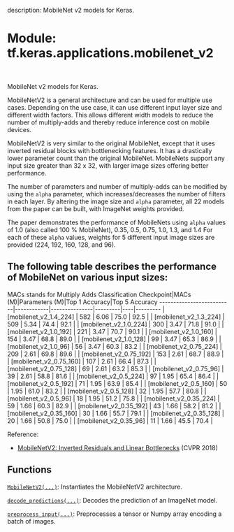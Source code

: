description: MobileNet v2 models for Keras.

<div itemscope itemtype="http://developers.google.com/ReferenceObject">
<meta itemprop="name" content="tf.keras.applications.mobilenet_v2" />
<meta itemprop="path" content="Stable" />
</div>

# Module: tf.keras.applications.mobilenet_v2

<!-- Insert buttons and diff -->

<table class="tfo-notebook-buttons tfo-api nocontent" align="left">

</table>



MobileNet v2 models for Keras.


MobileNetV2 is a general architecture and can be used for multiple use cases.
Depending on the use case, it can use different input layer size and
different width factors. This allows different width models to reduce
the number of multiply-adds and thereby
reduce inference cost on mobile devices.

MobileNetV2 is very similar to the original MobileNet,
except that it uses inverted residual blocks with
bottlenecking features. It has a drastically lower
parameter count than the original MobileNet.
MobileNets support any input size greater
than 32 x 32, with larger image sizes
offering better performance.

The number of parameters and number of multiply-adds
can be modified by using the `alpha` parameter,
which increases/decreases the number of filters in each layer.
By altering the image size and `alpha` parameter,
all 22 models from the paper can be built, with ImageNet weights provided.

The paper demonstrates the performance of MobileNets using `alpha` values of
1.0 (also called 100 % MobileNet), 0.35, 0.5, 0.75, 1.0, 1.3, and 1.4
For each of these `alpha` values, weights for 5 different input image sizes
are provided (224, 192, 160, 128, and 96).

The following table describes the performance of
MobileNet on various input sizes:
------------------------------------------------------------------------
MACs stands for Multiply Adds
 Classification Checkpoint|MACs (M)|Parameters (M)|Top 1 Accuracy|Top 5 Accuracy
--------------------------|------------|---------------|---------|----|---------
| [mobilenet_v2_1.4_224]  | 582 | 6.06 |          75.0 | 92.5 |
| [mobilenet_v2_1.3_224]  | 509 | 5.34 |          74.4 | 92.1 |
| [mobilenet_v2_1.0_224]  | 300 | 3.47 |          71.8 | 91.0 |
| [mobilenet_v2_1.0_192]  | 221 | 3.47 |          70.7 | 90.1 |
| [mobilenet_v2_1.0_160]  | 154 | 3.47 |          68.8 | 89.0 |
| [mobilenet_v2_1.0_128]  | 99  | 3.47 |          65.3 | 86.9 |
| [mobilenet_v2_1.0_96]   | 56  | 3.47 |          60.3 | 83.2 |
| [mobilenet_v2_0.75_224] | 209 | 2.61 |          69.8 | 89.6 |
| [mobilenet_v2_0.75_192] | 153 | 2.61 |          68.7 | 88.9 |
| [mobilenet_v2_0.75_160] | 107 | 2.61 |          66.4 | 87.3 |
| [mobilenet_v2_0.75_128] | 69  | 2.61 |          63.2 | 85.3 |
| [mobilenet_v2_0.75_96]  | 39  | 2.61 |          58.8 | 81.6 |
| [mobilenet_v2_0.5_224]  | 97  | 1.95 |          65.4 | 86.4 |
| [mobilenet_v2_0.5_192]  | 71  | 1.95 |          63.9 | 85.4 |
| [mobilenet_v2_0.5_160]  | 50  | 1.95 |          61.0 | 83.2 |
| [mobilenet_v2_0.5_128]  | 32  | 1.95 |          57.7 | 80.8 |
| [mobilenet_v2_0.5_96]   | 18  | 1.95 |          51.2 | 75.8 |
| [mobilenet_v2_0.35_224] | 59  | 1.66 |          60.3 | 82.9 |
| [mobilenet_v2_0.35_192] | 43  | 1.66 |          58.2 | 81.2 |
| [mobilenet_v2_0.35_160] | 30  | 1.66 |          55.7 | 79.1 |
| [mobilenet_v2_0.35_128] | 20  | 1.66 |          50.8 | 75.0 |
| [mobilenet_v2_0.35_96]  | 11  | 1.66 |          45.5 | 70.4 |

  Reference:
  - [MobileNetV2: Inverted Residuals and Linear Bottlenecks](
      https://arxiv.org/abs/1801.04381) (CVPR 2018)

## Functions

[`MobileNetV2(...)`](../../../tf/keras/applications/mobilenet_v2/MobileNetV2.md): Instantiates the MobileNetV2 architecture.

[`decode_predictions(...)`](../../../tf/keras/applications/mobilenet_v2/decode_predictions.md): Decodes the prediction of an ImageNet model.

[`preprocess_input(...)`](../../../tf/keras/applications/mobilenet_v2/preprocess_input.md): Preprocesses a tensor or Numpy array encoding a batch of images.

